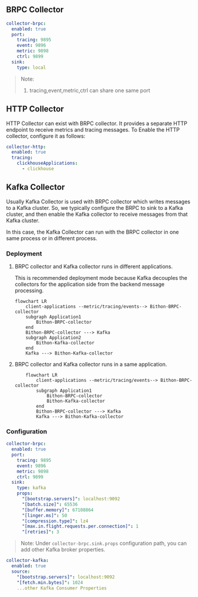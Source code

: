 
## BRPC Collector

```yaml
collector-brpc:
  enabled: true
  port:
    tracing: 9895
    event: 9896
    metric: 9898
    ctrl: 9899
  sink:
    type: local
```

> Note:
> 1. tracing,event,metric,ctrl can share one same port

## HTTP Collector

HTTP Collector can exist with BRPC collector. It provides a separate HTTP endpoint to receive metrics and tracing messages.
To Enable the HTTP collector, configure it as follows:

```yaml
collector-http:
  enabled: true
  tracing:
    clickhouseApplications:
      - clickhouse
```


## Kafka Collector

Usually Kafka Collector is used with BRPC collector which writes messages to a Kafka cluster.
So, we typically configure the BRPC to sink to a Kafka cluster, 
and then enable the Kafka collector to receive messages from that Kafka cluster. 

In this case, the Kafka Collector can run with the BRPC collector in one same process or in different process.

### Deployment

1. BRPC collector and Kafka collector runs in different applications.

    This is recommended deployment mode because Kafka decouples the collectors for the application side from the backend message processing.

    ```mermaid
    flowchart LR
        client-applications --metric/tracing/events--> Bithon-BRPC-collector
        subgraph Application1
            Bithon-BRPC-collector
        end
        Bithon-BRPC-collector ---> Kafka
        subgraph Application2
            Bithon-Kafka-collector
        end
        Kafka ---> Bithon-Kafka-collector
    ```

2. BRPC collector and Kafka collector runs in a same application.

    ```mermaid
        flowchart LR
            client-applications --metric/tracing/events--> Bithon-BRPC-collector
            subgraph Application1
                Bithon-BRPC-collector
                Bithon-Kafka-collector
            end
            Bithon-BRPC-collector ---> Kafka
            Kafka ---> Bithon-Kafka-collector
    ```

### Configuration

```yaml
collector-brpc:
  enabled: true
  port:
    tracing: 9895
    event: 9896
    metric: 9898
    ctrl: 9899
  sink:
    type: kafka
    props:
      "[bootstrap.servers]": localhost:9092
      "[batch.size]": 65536
      "[buffer.memory]": 67108864
      "[linger.ms]": 50
      "[compression.type]": lz4
      "[max.in.flight.requests.per.connection]": 1
      "[retries]": 3
```

> Note: 
> Under `collector-brpc.sink.props` configuration path, you can add other Kafka broker properties.

```yaml
collector-kafka:
  enabled: true
  source:
    "[bootstrap.servers]": localhost:9092
    "[fetch.min.bytes]": 1024
    ...other Kafka Consumer Properties
```